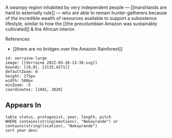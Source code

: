 A swampy region inhabited by very independent people —  [[marshlands are hard to externally rule]] — who are able to remain hunter-gatherers because of the incredible wealth of resources available to support a subsistence lifestyle, similar to how the [[the precolumbian Amazon was sustainably cultivated]] & the African interior. 

References

- [[there are no bridges over the Amazon Rainforest]]

```leaflet
id: verraine-large
image: [[Verraine 2022-03-26-13-30.svg]]
bounds: [[0,0], [2135,4271]]
defaultZoom: 0
height: 275px
width: 500px
minZoom: -5
coordinates: [1041, 3820]
```



## Appears In

```dataview
table status, protagonist, year, length, pitch
WHERE contains(string(mentions), "Nakayrande") or contains(string(location), "Nakayrande")
sort year desc
```
